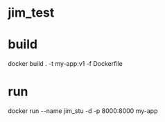# jim_test
# build
docker build . -t my-app:v1  -f Dockerfile

# run
docker run --name jim_stu -d -p 8000:8000 my-app
